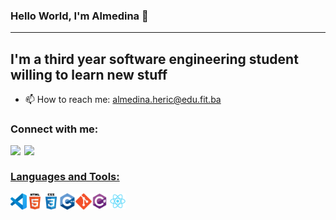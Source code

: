 ### Hello World, I'm Almedina 👋

---

## I'm a third year software engineering student willing to learn new stuff





<!---- 👀 I'm interested in Web Development--->
<!---- 🌱 I’m currently learning C# and Java Script--->
- 📫 How to reach me: almedina.heric@edu.fit.ba

### Connect with me:

<a target="_blank" href="https://www.instagram.com/almedinaheric/"><img width="22px" align="left" src="https://cdn.jsdelivr.net/npm/simple-icons@v3/icons/instagram.svg">
<a target="_blank" href="https://www.linkedin.com/in/almedina-heric-1344b1216/"><img width="22px" align="left" src="https://cdn.jsdelivr.net/npm/simple-icons@v3/icons/linkedin.svg">

</br>

### Languages and Tools:

<a target="_blank" rel="noopener noreferrer" href="https://raw.githubusercontent.com/github/explore/80688e429a7d4ef2fca1e82350fe8e3517d3494d/topics/visual-studio-code/visual-studio-code.png"><img src="https://raw.githubusercontent.com/github/explore/80688e429a7d4ef2fca1e82350fe8e3517d3494d/topics/visual-studio-code/visual-studio-code.png" alt="vscode" align="left" width="26px" height="26px" title="vsc" style="max-width:100%;"></a>     <a target="_blank" rel="noopener noreferrer" href="https://raw.githubusercontent.com/devicons/devicon/master/icons/html5/html5-original-wordmark.svg"><img src="https://raw.githubusercontent.com/devicons/devicon/master/icons/html5/html5-original-wordmark.svg" alt="html5" align="left" width="26px" height="26px" title="html" style="max-width:100%;"></a>     <a target="_blank" rel="noopener noreferrer" href="https://raw.githubusercontent.com/devicons/devicon/master/icons/css3/css3-original-wordmark.svg"><img src="https://raw.githubusercontent.com/devicons/devicon/master/icons/css3/css3-original-wordmark.svg" alt="css3" align="left" width="26px" height="26px" title="CSS" style="max-width:100%;"></a>     <a target="_blank" rel="noopener noreferrer" href="https://raw.githubusercontent.com/devicons/devicon/master/icons/cplusplus/cplusplus-original.svg"><img src="https://raw.githubusercontent.com/devicons/devicon/master/icons/cplusplus/cplusplus-original.svg" alt="cplusplus" align="left" width="26px" height="26px" title="C++" style="max-width:100%;"></a>     <a target="_blank" rel="noopener noreferrer" href="https://raw.githubusercontent.com/devicons/devicon/master/icons/javascript/javascript-original.svg"><img src="https://raw.githubusercontent.com/devicons/devicon/master/icons/git/git-original.svg" alt="git" align="left" width="26px" height="26px" title="Git" style="max-width:100%;"></a>     <a target="_blank" rel="noopener noreferrer" href="https://raw.githubusercontent.com/devicons/devicon/master/icons/csharp/csharp-original.svg"><img src="https://raw.githubusercontent.com/devicons/devicon/master/icons/csharp/csharp-original.svg" alt="csharp" width="25" height="25" title="C#" style="max-width:100%;"></a>     <a target="_blank" rel="noopener noreferrer" href="https://raw.githubusercontent.com/devicons/devicon/master/icons/javascript/javascript-original.svg"><img src="https://raw.githubusercontent.com/devicons/devicon/master/icons/react/react-original.svg" alt="react-native" width="25" height="25" title="React Native" style="max-width:100%;"></a>
<!-- <a target="_blank" rel="noopener noreferrer" href="https://raw.githubusercontent.com/devicons/devicon/master/icons/javascript/javascript-original.svg"><img src="https://raw.githubusercontent.com/devicons/devicon/master/icons/javascript/javascript-original.svg" alt="javascript" width="25" height="25" title="JavaScript" style="max-width:100%;"></a>      -->


<!--
**almedinaheric/almedinaheric** is a ✨ _special_ ✨ repository because its `README.md` (this file) appears on your GitHub profile.

Here are some ideas to get you started:

- 🔭 I’m currently working on ...
- 🌱 I’m currently learning ...
- 👯 I’m looking to collaborate on ...
- 🤔 I’m looking for help with ...
- 💬 Ask me about ...
- 📫 How to reach me: ...
- 😄 Pronouns: ...
- ⚡ Fun fact: ...
-->
